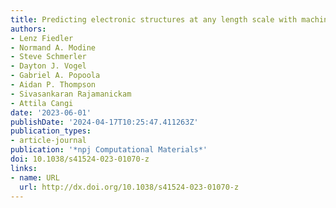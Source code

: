 ```yaml
---
title: Predicting electronic structures at any length scale with machine learning
authors:
- Lenz Fiedler
- Normand A. Modine
- Steve Schmerler
- Dayton J. Vogel
- Gabriel A. Popoola
- Aidan P. Thompson
- Sivasankaran Rajamanickam
- Attila Cangi
date: '2023-06-01'
publishDate: '2024-04-17T10:25:47.411263Z'
publication_types:
- article-journal
publication: '*npj Computational Materials*'
doi: 10.1038/s41524-023-01070-z
links:
- name: URL
  url: http://dx.doi.org/10.1038/s41524-023-01070-z
---
```

